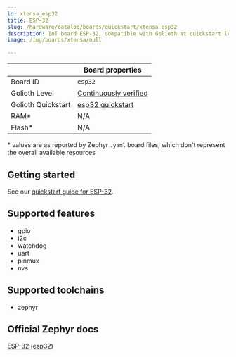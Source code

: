 ```yaml
---
id: xtensa_esp32
title: ESP-32
slug: /hardware/catalog/boards/quickstart/xtensa_esp32
description: IoT board ESP-32, compatible with Golioth at quickstart level.
image: /img/boards/xtensa/null

---
```


[//]: # (This is an auto-generated file, do not edit! Changes to it will be lost upon re-generation)



|                | Board properties     |
| -------------  | -------------------- |
| Board ID       | `esp32` |
| Golioth Level  | [Continuously verified](/hardware#continuously-verified-boards) |
| Golioth Quickstart | [esp32 quickstart](/hardware/esp32/quickstart) || Architecture   | XTENSA |
| RAM*           | N/A |
| Flash*         | N/A |

\* values are as reported by Zephyr `.yaml` board files, which don't represent the overall available resources

## Getting started

See our [quickstart guide for ESP-32](/hardware/esp32/quickstart).


## Supported features

* gpio
* i2c
* watchdog
* uart
* pinmux
* nvs

## Supported toolchains

* zephyr

## Official Zephyr docs

[ESP-32 (esp32)](https://docs.zephyrproject.org/latest/boards/xtensa/esp32/doc/index.html)
